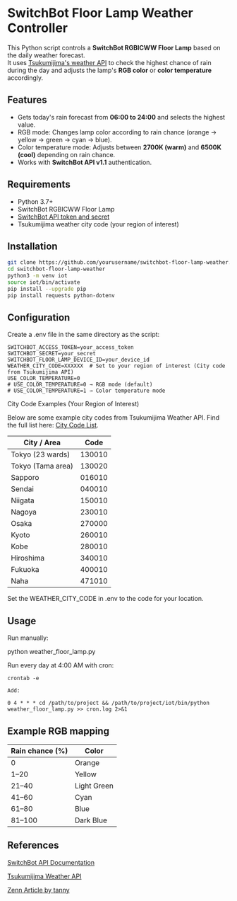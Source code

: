 # SwitchBot Floor Lamp Weather Controller

This Python script controls a **SwitchBot RGBICWW Floor Lamp** based on the daily weather forecast.  
It uses [Tsukumijima's weather API](https://github.com/tsukumijima/weather-api) to check the highest chance of rain during the day and adjusts the lamp's **RGB color** or **color temperature** accordingly.

## Features
- Gets today's rain forecast from **06:00 to 24:00** and selects the highest value.
- RGB mode: Changes lamp color according to rain chance (orange → yellow → green → cyan → blue).
- Color temperature mode: Adjusts between **2700K (warm)** and **6500K (cool)** depending on rain chance.
- Works with **SwitchBot API v1.1** authentication.

## Requirements
- Python 3.7+
- SwitchBot RGBICWW Floor Lamp
- [SwitchBot API token and secret](https://github.com/OpenWonderLabs/SwitchBotAPI)
- Tsukumijima weather city code (your region of interest)

## Installation
```bash
git clone https://github.com/yourusername/switchbot-floor-lamp-weather.git
cd switchbot-floor-lamp-weather
python3 -m venv iot
source iot/bin/activate
pip install --upgrade pip
pip install requests python-dotenv
```

## Configuration

Create a .env file in the same directory as the script:
```
SWITCHBOT_ACCESS_TOKEN=your_access_token
SWITCHBOT_SECRET=your_secret
SWITCHBOT_FLOOR_LAMP_DEVICE_ID=your_device_id
WEATHER_CITY_CODE=XXXXXX  # Set to your region of interest (City code from Tsukumijima API)
USE_COLOR_TEMPERATURE=0
# USE_COLOR_TEMPERATURE=0 → RGB mode (default)
# USE_COLOR_TEMPERATURE=1 → Color temperature mode
```

City Code Examples (Your Region of Interest)

Below are some example city codes from Tsukumijima Weather API.
Find the full list here: [City Code List](https://github.com/tsukumijima/weather-api).

| City / Area            | Code   |
|------------------------|--------|
| Tokyo (23 wards)       | 130010 |
| Tokyo (Tama area)      | 130020 |
| Sapporo                | 016010 |
| Sendai                 | 040010 |
| Niigata                | 150010 |
| Nagoya                 | 230010 |
| Osaka                  | 270000 |
| Kyoto                  | 260010 |
| Kobe                   | 280010 |
| Hiroshima              | 340010 |
| Fukuoka                | 400010 |
| Naha                   | 471010 |

Set the WEATHER_CITY_CODE in .env to the code for your location.

## Usage

Run manually:

python weather_floor_lamp.py

Run every day at 4:00 AM with cron:
```
crontab -e

Add:

0 4 * * * cd /path/to/project && /path/to/project/iot/bin/python weather_floor_lamp.py >> cron.log 2>&1
```

## Example RGB mapping

| Rain chance (%) | Color        |
|-----------------|--------------|
| 0               | Orange       |
| 1–20            | Yellow       |
| 21–40           | Light Green  |
| 41–60           | Cyan         |
| 61–80           | Blue         |
| 81–100          | Dark Blue    |

## References
[SwitchBot API Documentation](https://github.com/OpenWonderLabs/SwitchBotAPI)

[Tsukumijima Weather API](https://github.com/tsukumijima/weather-api)

[Zenn Article by tanny](https://zenn.dev/tanny/articles/808487545eb30f)
